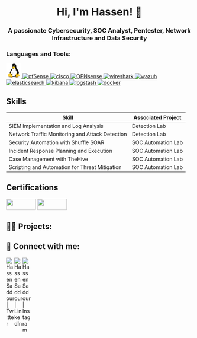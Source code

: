 <h1 align="center">Hi, I'm Hassen! 👋</h1>

<h3 align="center"><a>A passionate Cybersecurity</a>, <a> SOC Analyst</a>, <a> Pentester</a>, <a> Network Infrastructure and Data Security</a></h3>

<h3 align="left">Languages and Tools:</h3>
<p align="left"> </a> <a href="https://www.linux.org/" target="_blank" rel="noreferrer"> <img src="https://raw.githubusercontent.com/devicons/devicon/master/icons/linux/linux-original.svg" alt="linux" width="40" height="40"/> </a> <a href="https://www.pfsense.org/" target="_blank" rel="noreferrer">
  <img src="https://github.com/loganmarchione/homelab-svg-assets/blob/main/assets/pfsense-blue.svg" alt="pfSense" width="40" height="40"/>
</a> <a href="https://www.cisco.com/site/in/en/index.html" target="_blank" rel="noreferrer">
  <img src="https://www.vectorlogo.zone/logos/cisco/cisco-ar21.svg" alt="cisco" width="70" height="40"/>
</a> <a href="https://opnsense.org/" target="_blank" rel="noreferrer">
  <img src="https://github.com/loganmarchione/homelab-svg-assets/blob/main/assets/opnsense.svg?raw=true" alt="OPNsense" width="40" height="40"/>
</a> <a href="https://www.wireshark.org/" target="_blank" rel="noreferrer">
  <img src="https://www.vectorlogo.zone/logos/wireshark/wireshark-ar21.svg" alt="wireshark" width="100" height="50"/>
</a> <a href="https://wazuh.com/" target="_blank" rel="noreferrer">
  <img src="https://github.com/loganmarchione/homelab-svg-assets/blob/main/assets/wazuh.svg" alt="wazuh" width="50" height="40"/>
</a> <a href="https://www.elastic.co/fr/" target="_blank" rel="noreferrer">
  <img src="https://www.vectorlogo.zone/logos/elastic/elastic-ar21.svg" alt="elasticsearch" width="100" height="50"/>
</a> <a href="https://www.elastic.co/fr/kibana" target="_blank" rel="noreferrer">
  <img src="https://www.vectorlogo.zone/logos/elasticco_kibana/elasticco_kibana-ar21.svg" alt="kibana" width="90" height="40"/>
</a> <a href="https://www.elastic.co/fr/logstash" target="_blank" rel="noreferrer">
  <img src="https://www.vectorlogo.zone/logos/elasticco_logstash/elasticco_logstash-ar21.svg" alt="logstash" width="100" height="50"/>
</a> <a href="https://www.docker.com/" target="_blank" rel="noreferrer">
  <img src="https://www.vectorlogo.zone/logos/docker/docker-icon.svg" alt="docker" width="60" height="60"/>
</a>

## Skills

| Skill                                         | Associated Project         |
|-----------------------------------------------|----------------------------|
| SIEM Implementation and Log Analysis          | Detection Lab</a>|
| Network Traffic Monitoring and Attack Detection | Detection Lab</a>|
| Security Automation with Shuffle SOAR         | SOC Automation Lab|
| Incident Response Planning and Execution      | SOC Automation Lab|
| Case Management with TheHive                  | SOC Automation Lab|
| Scripting and Automation for Threat Mitigation | SOC Automation Lab|

## Certifications

<div>
<a href="https://codered.eccouncil.org/certificate/46dcc025-8612-45e1-bed8-b1d9782df825?logged=true">
  <img src="https://upload.wikimedia.org/wikipedia/commons/c/cb/Ec_Council_Logo.png" width="80" height="30" /></a>
  <a href="https://codered.eccouncil.org/certificate/571ebc89-e4ee-4a1a-9815-e6ff7d7d72f5?logged=true">
  <img src="https://upload.wikimedia.org/wikipedia/commons/c/cb/Ec_Council_Logo.png" width="80" height="30" /></a>
</div>

<h2>👨‍💻 Projects:</h2>


<h2> 🤳 Connect with me:</h2>


[<img align="left" alt="HassenSaddour | Twitter" width="22px" src="https://cdn.jsdelivr.net/npm/simple-icons@v3/icons/twitter.svg" />][twitter]
[<img align="left" alt="HassenSaddour | LinkedIn" width="22px" src="https://cdn.jsdelivr.net/npm/simple-icons@v3/icons/linkedin.svg" />][linkedin]
[<img align="left" alt="HassenSaddour | Instagram" width="22px" src="https://cdn.jsdelivr.net/npm/simple-icons@v3/icons/instagram.svg" />][instagram]

[twitter]: https://twitter.com/Hassensaddour
[instagram]: https://www.instagram.com/hassen_saddour/
[linkedin]: https://www.linkedin.com/in/hassen-saddour-a5ab01248/

<!--
**hassensaddour/hassensaddour** is a ✨ _special_ ✨ repository because its `README.md` (this file) appears on your GitHub profile.

Here are some ideas to get you started:

- 🔭 I’m currently working on ...
- 🌱 I’m currently learning ...
- 👯 I’m looking to collaborate on ...
- 🤔 I’m looking for help with ...
- 💬 Ask me about ...
- 📫 How to reach me: ...
- 😄 Pronouns: ...
- ⚡ Fun fact: ...
-->
